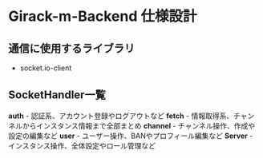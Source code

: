 # Girack-m-Backend 仕様設計

## 通信に使用するライブラリ
- socket.io-client

## SocketHandler一覧
**auth** - 認証系、アカウント登録やログアウトなど
**fetch** - 情報取得系、チャンネルからインスタンス情報まで全部まとめ
**channel** - チャンネル操作、作成や設定の編集など
**user** - ユーザー操作、BANやプロフィール編集など
**Server** - インスタンス操作、全体設定やロール管理など
